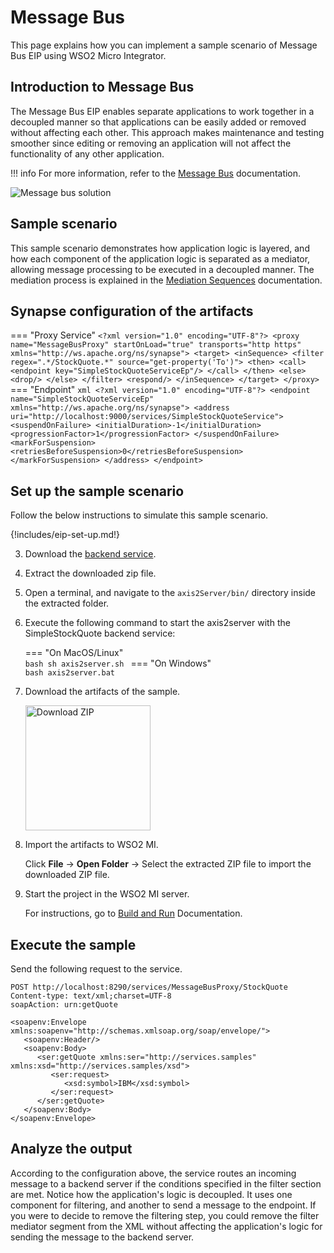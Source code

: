 # Message Bus

This page explains how you can implement a sample scenario of Message Bus EIP using WSO2 Micro Integrator.

## Introduction to Message Bus

The Message Bus EIP enables separate applications to work together in a decoupled manner so that applications can be easily added or removed without affecting each other. This approach makes maintenance and testing smoother since editing or removing an application will not affect the functionality of any other application. 

!!! info 
    For more information, refer to the [Message Bus](http://www.eaipatterns.com/MessageBus.html) documentation.

![Message bus solution]({{base_path}}/assets/img/learn/enterprise-integration-patterns/messaging-channels/message-bus-solution.gif)

## Sample scenario

This sample scenario demonstrates how application logic is layered, and how each component of the application logic is separated as a mediator, allowing message processing to be executed in a decoupled manner. The mediation process is explained in the [Mediation Sequences]({{base_path}}/reference/mediation-sequences/) documentation.

## Synapse configuration of the artifacts

=== "Proxy Service"
    ```
    <?xml version="1.0" encoding="UTF-8"?>
    <proxy name="MessageBusProxy" startOnLoad="true" transports="http https" xmlns="http://ws.apache.org/ns/synapse">
        <target>
            <inSequence>
                <filter regex=".*/StockQuote.*" source="get-property('To')">
                    <then>
                        <call>
                            <endpoint key="SimpleStockQuoteServiceEp"/>
                        </call>
                    </then>
                    <else>
                        <drop/>
                    </else>
                </filter>
                <respond/>
            </inSequence>
        </target>
    </proxy>
    ```
=== "Endpoint"
    ```xml
    <?xml version="1.0" encoding="UTF-8"?>
    <endpoint name="SimpleStockQuoteServiceEp" xmlns="http://ws.apache.org/ns/synapse">
        <address uri="http://localhost:9000/services/SimpleStockQuoteService">
            <suspendOnFailure>
                <initialDuration>-1</initialDuration>
                <progressionFactor>1</progressionFactor>
            </suspendOnFailure>
            <markForSuspension>
                <retriesBeforeSuspension>0</retriesBeforeSuspension>
            </markForSuspension>
        </address>
    </endpoint>
    ```

## Set up the sample scenario

Follow the below instructions to simulate this sample scenario.

{!includes/eip-set-up.md!}

3. Download the [backend service](https://github.com/wso2-docs/WSO2_EI/blob/master/Back-End-Service/axis2Server.zip).

4. Extract the downloaded zip file.

5. Open a terminal, and navigate to the `axis2Server/bin/` directory inside the extracted folder.

6. Execute the following command to start the axis2server with the SimpleStockQuote backend service:

    === "On MacOS/Linux"   
          ```bash
          sh axis2server.sh
          ```
    === "On Windows"                
          ```bash
          axis2server.bat
          ``` 

7. Download the artifacts of the sample.

    <a href="{{base_path}}/assets/attachments/learn/enterprise-integration-patterns/MessageBus.zip">
        <img src="{{base_path}}/assets/img/integrate/connectors/download-zip.png" width="200" alt="Download ZIP">
    </a>

8. Import the artifacts to WSO2 MI.

    Click **File** -> **Open Folder** -> Select the extracted ZIP file to import the downloaded ZIP file.

9. Start the project in the WSO2 MI server.

    For instructions, go to [Build and Run]("{{base_path}}/develop/deploy-artifacts/#build-and-run") Documentation.


## Execute the sample

Send the following request to the service.

```
POST http://localhost:8290/services/MessageBusProxy/StockQuote
Content-type: text/xml;charset=UTF-8
soapAction: urn:getQuote

<soapenv:Envelope xmlns:soapenv="http://schemas.xmlsoap.org/soap/envelope/">
   <soapenv:Header/>
   <soapenv:Body>
      <ser:getQuote xmlns:ser="http://services.samples" xmlns:xsd="http://services.samples/xsd">
         <ser:request>
            <xsd:symbol>IBM</xsd:symbol>
         </ser:request>
      </ser:getQuote>
   </soapenv:Body>
</soapenv:Envelope>
```

## Analyze the output

According to the configuration above, the service routes an incoming message to a backend server if the conditions specified in the filter section are met. Notice how the application's logic is decoupled. It uses one component for filtering, and another to send a message to the endpoint. If you were to decide to remove the filtering step, you could remove the filter mediator segment from the XML without affecting the application's logic for sending the message to the backend server.
